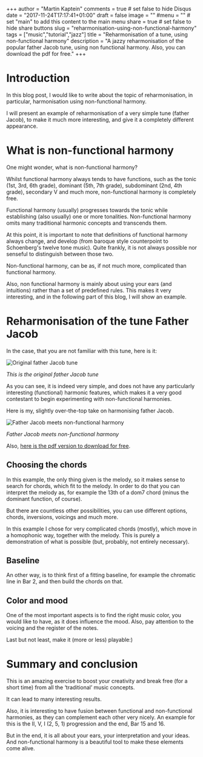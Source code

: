 +++
author = "Martin Kaptein"
comments = true	# set false to hide Disqus
date = "2017-11-24T17:17:41+01:00"
draft = false
image = ""
#menu = ""		# set "main" to add this content to the main menu
share = true	# set false to hide share buttons
slug = "reharmonisation-using-non-functional-harmony"
tags = ["music","tutorial","jazz"]
title = "Reharmonisation of a tune, using non-functional harmony"
description = "A jazzy reharmonisation of the popular father Jacob tune, using non functional harmony. Also, you can download the pdf for free."
+++



# Introduction

In this blog post, I would like to write about the topic of reharmonisation, in particular, harmonisation using non-functional harmony. 

I will present an example of reharmonisation of a very simple tune (father Jacob), to make it much more interesting, and give it a completely different appearance.

# What is non-functional harmony

One might wonder, what is non-functional harmony? 

Whilst functional harmony always tends to have functions, such as the tonic (1st, 3rd, 6th grade), dominant (5th, 7th grade), subdominant (2nd, 4th grade), secondary V and much more, non-functional harmony is completely free. 

Functional harmony (usually) progresses towards the tonic while establishing (also usually) one or more tonalities. Non-functional harmony omits many traditional harmonic concepts and transcends them.

At this point, it is important to note that definitions of functional harmony always change, and develop (from baroque style counterpoint to Schoenberg's twelve tone music).
Quite frankly, it is not always possible nor senseful to distinguish between those two.

Non-functional harmony, can be as, if not much more, complicated than functional harmony.

Also, non functional harmony is mainly about using your ears (and intuitions) rather than a set of predefined rules.
This makes it very interesting, and in the following part of this blog, I will show an example.

# Reharmonisation of the tune Father Jacob

In the case, that you are not familiar with this tune, here is it:

![Original father Jacob tune](/images/blog/father-jacob-original.jpg)

*This is the original father Jacob tune*


As you can see, it is indeed very simple, and does not have any particularly interesting (functional) harmonic features, which makes it a very good contestant to begin experimenting with non-functional harmonies.

Here is my, slightly over-the-top take on harmonising father Jacob.

![Father Jacob meets non-functional harmony](/images/blog/father-jacob-reharmonisation.jpg)

*Father Jacob meets non-functional harmony*

Also, [here is the pdf version to download for free](/files/Father_Jacob_-_Reharmonisation.pdf).

## Choosing the chords

In this example, the only thing given is the melody, so it makes sense to search for chords, which fit to the melody. 
In order to do that you can interpret the melody as, for example the 13th of a dom7 chord (minus the dominant function, of course). 

But there are countless other possibilities, you can use different options, chords, inversions, voicings and much more. 

In this example I chose for very complicated chords (mostly), which move in a homophonic way, together with the melody. This is purely a demonstration of what is possible (but, probably, not entirely necessary).

## Baseline

An other way, is to think first of a fitting baseline, for example the chromatic line in Bar 2, and then build the chords on that.

## Color and mood

One of the most important aspects is to find the right music color, you would like to have, as it does influence the mood. Also, pay attention to the voicing and the register of the notes. 

Last but not least, make it (more or less) playable:)


# Summary and conclusion

This is an amazing exercise to boost your creativity and break free (for a short time) from all the ‘traditional’ music concepts. 

It can lead to many interesting results. 

Also, it is interesting to have fusion between functional and non-functional harmonies, as they can complement each other very nicely. An example for this is the II, V, I  (2, 5, 1) progression and the end, Bar 15 and 16.

But in the end, it is all about your ears, your interpretation and your ideas. And non-functional harmony is a beautiful tool to make these elements come alive.